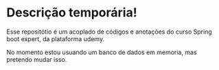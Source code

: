 <h1>Descrição temporária!</h1>
<p>Esse repositótio é um acoplado de códigos e anotações do curso Spring boot expert, da plataforma udemy.</p>
<p>No momento estou usuando um banco de dados em memoria, mas pretendo mudar isso.</p>

